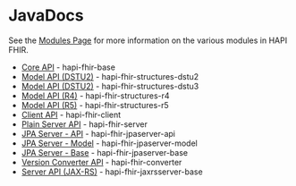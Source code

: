 # JavaDocs

See the [Modules Page](/docs/getting_started/modules.html) for more information on the various modules in HAPI FHIR.

* [Core API](/apidocs/hapi-fhir-base/) - hapi-fhir-base
* [Model API (DSTU2)](/apidocs/hapi-fhir-structures-dstu2/) - hapi-fhir-structures-dstu2
* [Model API (DSTU2)](/apidocs/hapi-fhir-structures-dstu3/) - hapi-fhir-structures-dstu3
* [Model API (R4)](/apidocs/hapi-fhir-structures-r4/) - hapi-fhir-structures-r4
* [Model API (R5)](/apidocs/hapi-fhir-structures-r5/) - hapi-fhir-structures-r5
* [Client API](/apidocs/hapi-fhir-client/) - hapi-fhir-client
* [Plain Server API](/apidocs/hapi-fhir-server/) - hapi-fhir-server
* [JPA Server - API](/apidocs/hapi-fhir-jpaserver-api/) - hapi-fhir-jpaserver-api
* [JPA Server - Model](/apidocs/hapi-fhir-jpaserver-model/) - hapi-fhir-jpaserver-model
* [JPA Server - Base](/apidocs/hapi-fhir-jpaserver-base/) - hapi-fhir-jpaserver-base
* [Version Converter API](/apidocs/hapi-fhir-converter/) - hapi-fhir-converter
* [Server API (JAX-RS)](/apidocs/hapi-fhir-jaxrsserver-base/) - hapi-fhir-jaxrsserver-base
